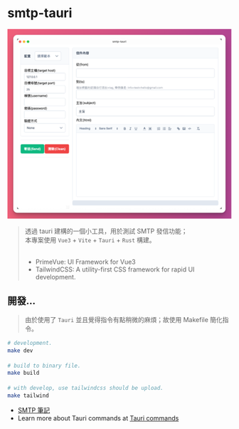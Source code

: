 # smtp-tauri

![smtp-tauri](./assets/screenshot.png)

> 透過 tauri 建構的一個小工具，用於測試 SMTP 發信功能；<br/>
> 本專案使用 `Vue3` + `Vite` + `Tauri` + `Rust` 構建。<br/><br/>
>
> - PrimeVue: UI Framework for Vue3 
> - TailwindCSS: A utility-first CSS framework for rapid UI development.


## 開發...

> 由於使用了 `Tauri` 並且覺得指令有點稍微的麻煩；故使用 Makefile 簡化指令。
```bash
# development.
make dev

# build to binary file.
make build

# with develop, use tailwindcss should be upload.
make tailwind
```
- [SMTP 筆記](./SMTP_NOTE.md)
- Learn more about Tauri commands at [Tauri commands](https://tauri.app/v1/guides/features/command)